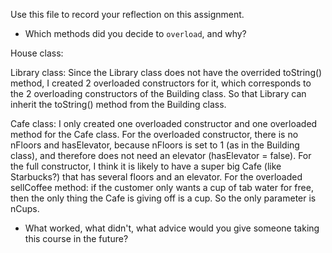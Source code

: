 Use this file to record your reflection on this assignment.

- Which methods did you decide to `overload`, and why?

House class:


Library class: 
Since the Library class does not have the overrided toString() method, I created 2 overloaded constructors for it, which corresponds to the 2 overloading constructors of the Building class. So that Library can inherit the toString() method from the Building class.

Cafe class: 
I only created one overloaded constructor and one overloaded method for the Cafe class. For the overloaded constructor, there is no nFloors and hasElevator, because nFloors is set to 1 (as in the Building class), and therefore does not need an elevator (hasElevator = false). For the full constructor, I think it is likely to have a super big Cafe (like Starbucks?) that has several floors and an elevator. 
For the overloaded sellCoffee method: if the customer only wants a cup of tab water for free, then the only thing the Cafe is giving off is a cup. So the only parameter is nCups.


- What worked, what didn't, what advice would you give someone taking this course in the future?

